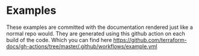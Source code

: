 # Examples

These examples are committed with the documentation rendered just like a normal repo would.  They are generated using this github action on each build of the code.  Which you can find here https://github.com/terraform-docs/gh-actions/tree/master/.github/workflows/example.yml
